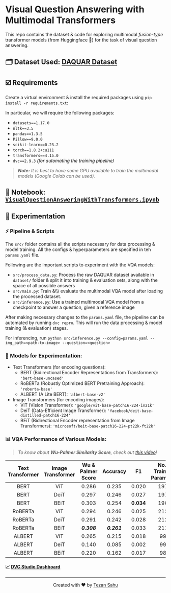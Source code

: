 # Visual Question Answering with Multimodal Transformers

This repo contains the dataset & code for exploring multimodal *fusion-type* transformer models (from Huggingface 🤗) for the task of visual question answering.

## 🗂️ Dataset Used: [DAQUAR Dataset](https://www.mpi-inf.mpg.de/departments/computer-vision-and-machine-learning/research/vision-and-language/visual-turing-challenge/)

## ☑️ Requirements

Create a virtual environment & install the required packages using `pip install -r requirements.txt`:

In particular, we will require the following packages:

- `datasets==1.17.0`
- `nltk==3.5`
- `pandas==1.3.5`
- `Pillow==9.0.0`
- `scikit-learn==0.23.2`
- `torch==1.8.2+cu111`
- `transformers==4.15.0`
- `dvc==2.9.3` *(for automating the training pipeline)*

> _**Note:** It is best to have some GPU available to train the multimodal models (Google Colab can be used)._


## 📝 Notebook: [`VisualQuestionAnsweringWithTransformers.ipynb`](./notebooks/VisualQuestionAnsweringWithTransformers.ipynb)

## 🧪 Experimentation

### ⚡ Pipeline & Scripts
The `src/` folder contains all the scripts necessary for data processing & model training. All the configs & hyperparameters are specified in teh `params.yaml` file.

Following are the important scripts to experiment with the VQA models:

- `src/process_data.py`: Process the raw DAQUAR dataset available in `dataset/` folder & split it into training & evaluation sets, along with the space of all possible answers
- `src/main.py`: Train &\\\\\\ evaluate the multimodal VQA model after loading the processed dataset.
- `src/inference.py`: Use a trained multimodal VQA model from a checkpoint to answer a question, given a reference image

After making necessary changes to the `params.yaml` file, the pipeline can be automated by running `dvc repro`. This will run the data processing & model training (& evaluation) stages.

For inferencing, run `python src/inference.py --config=params.yaml --img_path=<path-to-image> --question=<question>`

### 🤗 Models for Experimentation:

- Text Transformers (for encoding questions):
    - BERT (Bidirectional Encoder Representations from Transformers): `'bert-base-uncased'`
    - RoBERTa (Robustly Optimized BERT Pretraining Approach): `'roberta-base'`
    - ALBERT (A Lite BERT): `'albert-base-v2'`
- Image Transformers (for encoding images):
    - ViT (Vision Transformer): `'google/vit-base-patch16-224-in21k'`
    - DeiT (Data-Efficient Image Transformer): `'facebook/deit-base-distilled-patch16-224'`
    - BEiT (Bidirectional Encoder representation from Image Transformers): `'microsoft/beit-base-patch16-224-pt22k-ft22k'`


### 📊 VQA Performance of Various Models:

> _To know about **Wu-Palmer Similarity Score**, check out [this video](https://youtu.be/2sQp7jJJmeg)!_

| Text Transformer | Image Transformer | Wu & Palmer Score | Accuracy | F1 | No. of Trainable Parameters |
| :---: | :---: | :---: | :---: | :---: | :---: |
| BERT | ViT | 0.286 | 0.235 | 0.020 | 197M |
| BERT | DeiT | 0.297 | 0.246 | 0.027 | 197M |
| BERT | BEiT | 0.303 | 0.254 | **0.034** | 196M |
| RoBERTa | ViT | 0.294 | 0.246 | 0.025 | 212M |
| RoBERTa | DeiT | 0.291 | 0.242 | 0.028 | 212M |
| RoBERTa | BEiT | _**0.308**_ | _**0.261**_ | 0.033 | 211M |
| ALBERT | ViT | 0.265 | 0.215 | 0.018 | 99M |
| ALBERT | DeiT | 0.140 | 0.085 | 0.002 | 99M |
| ALBERT | BEiT | 0.220 | 0.162 | 0.017 | 98M |

#### 📈 [DVC Studio Dashboard](https://studio.iterative.ai/user/tezansahu/views/VQA-With-Multimodal-Transformers-nq8zlqu0p5)

***

<p align="center">Created with ❤️ by <a href="https://www.linkedin.com/in/tezan-sahu/">Tezan Sahu</a></p>


